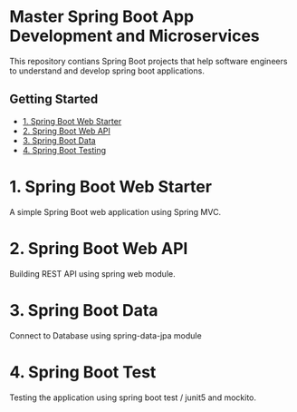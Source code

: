 # Master Spring Boot App Development and Microservices
This repository contians Spring Boot projects that help software engineers to understand and develop spring boot applications.

## Getting Started
- [1. Spring Boot Web Starter](#1.-spring-boot-web-starter)
- [2. Spring Boot Web API](#2.-spring-boot-web-api)
- [3. Spring Boot Data](#3.-spring-boot-data)
- [4. Spring Boot Testing](#4.-spring-boot-test)


# 1. Spring Boot Web Starter
A simple Spring Boot web application using Spring MVC.

# 2. Spring Boot Web API 
Building REST API using spring web module.

# 3. Spring Boot Data
Connect to Database using spring-data-jpa module

# 4. Spring Boot Test
Testing the application using spring boot test / junit5 and mockito.



